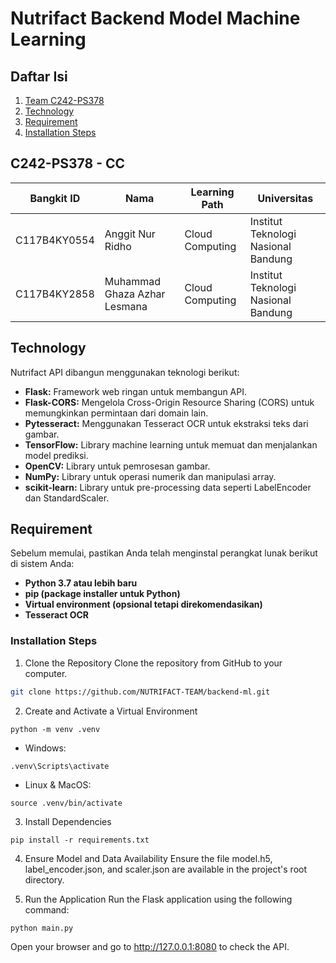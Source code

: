 # Nutrifact Backend Model Machine Learning

## Daftar Isi

1. [Team C242-PS378](#C242-PS378---cc)
2. [Technology](#Technology)
3. [Requirement](#Requirement)
4. [Installation Steps](#InstallationSteps)

## C242-PS378 - CC

| Bangkit ID    | Nama                     | Learning Path       | Universitas                      |
|---------------|--------------------------|---------------------|----------------------------------|
| C117B4KY0554  | Anggit Nur Ridho         | Cloud Computing     | Institut Teknologi Nasional Bandung |
| C117B4KY2858  | Muhammad Ghaza Azhar Lesmana | Cloud Computing | Institut Teknologi Nasional Bandung |

## Technology

Nutrifact API dibangun menggunakan teknologi berikut:

- **Flask:** Framework web ringan untuk membangun API.
- **Flask-CORS:** Mengelola Cross-Origin Resource Sharing (CORS) untuk memungkinkan permintaan dari domain lain.
- **Pytesseract:** Menggunakan Tesseract OCR untuk ekstraksi teks dari gambar.
- **TensorFlow:** Library machine learning untuk memuat dan menjalankan model prediksi.
- **OpenCV:** Library untuk pemrosesan gambar.
- **NumPy:** Library untuk operasi numerik dan manipulasi array.
- **scikit-learn:** Library untuk pre-processing data seperti LabelEncoder dan StandardScaler.

## Requirement

Sebelum memulai, pastikan Anda telah menginstal perangkat lunak berikut di sistem Anda:

- **Python 3.7 atau lebih baru**
- **pip (package installer untuk Python)**
- **Virtual environment (opsional tetapi direkomendasikan)**
- **Tesseract OCR**

### Installation Steps

1. Clone the Repository
Clone the repository from GitHub to your computer.

```bash
git clone https://github.com/NUTRIFACT-TEAM/backend-ml.git
```

2. Create and Activate a Virtual Environment

```
python -m venv .venv
```

- Windows:

```
.venv\Scripts\activate
```

- Linux & MacOS:

```
source .venv/bin/activate
```

3. Install Dependencies

```
pip install -r requirements.txt
```
4. Ensure Model and Data Availability
Ensure the file model.h5, label_encoder.json, and scaler.json are available in the project's root directory.

5. Run the Application
Run the Flask application using the following command:

```bash
python main.py
```

Open your browser and go to http://127.0.0.1:8080 to check the API.

